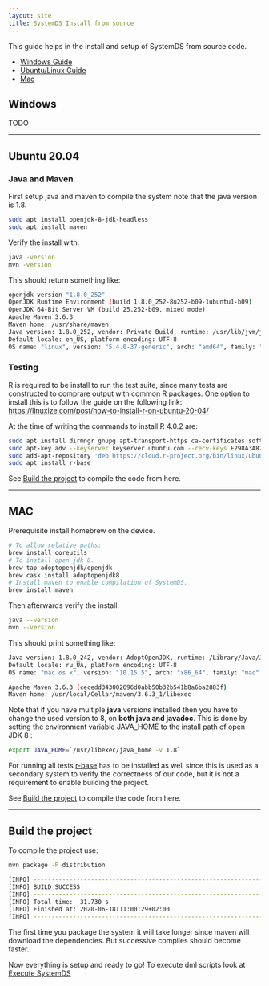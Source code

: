 ```yaml
---
layout: site
title: SystemDS Install from source
---
```

<!--
{% comment %}
Licensed to the Apache Software Foundation (ASF) under one or more
contributor license agreements.  See the NOTICE file distributed with
this work for additional information regarding copyright ownership.
The ASF licenses this file to you under the Apache License, Version 2.0
(the "License"); you may not use this file except in compliance with
the License.  You may obtain a copy of the License at

http://www.apache.org/licenses/LICENSE-2.0

Unless required by applicable law or agreed to in writing, software
distributed under the License is distributed on an "AS IS" BASIS,
WITHOUT WARRANTIES OR CONDITIONS OF ANY KIND, either express or implied.
See the License for the specific language governing permissions and
limitations under the License.
{% endcomment %}
-->

This guide helps in the install and setup of SystemDS from source code.

- [Windows Guide](#Windows)
- [Ubuntu/Linux Guide](#Ubuntu%2020.04)
- [Mac](#Mac)

## Windows

TODO

---

## Ubuntu 20.04

### Java and Maven

First setup java and maven to compile the system note that the java version is 1.8.

```bash
sudo apt install openjdk-8-jdk-headless
sudo apt install maven
```

Verify the install with:

```bash
java -version
mvn -version
```

This should return something like:

```bash
openjdk version "1.8.0_252"
OpenJDK Runtime Environment (build 1.8.0_252-8u252-b09-1ubuntu1-b09)
OpenJDK 64-Bit Server VM (build 25.252-b09, mixed mode)
Apache Maven 3.6.3
Maven home: /usr/share/maven
Java version: 1.8.0_252, vendor: Private Build, runtime: /usr/lib/jvm/java-8-openjdk-amd64/jre
Default locale: en_US, platform encoding: UTF-8
OS name: "linux", version: "5.4.0-37-generic", arch: "amd64", family: "unix"
```

### Testing

R is required to be install to run the test suite, since many tests are constructed to comprare output with common R packages.
One option to install this is to follow the guide on the following link: <https://linuxize.com/post/how-to-install-r-on-ubuntu-20-04/>

At the time of writing the commands to install R 4.0.2 are:

```bash
sudo apt install dirmngr gnupg apt-transport-https ca-certificates software-properties-common
sudo apt-key adv --keyserver keyserver.ubuntu.com --recv-keys E298A3A825C0D65DFD57CBB651716619E084DAB9
sudo add-apt-repository 'deb https://cloud.r-project.org/bin/linux/ubuntu focal-cran40/'
sudo apt install r-base
```

See [Build the project](#Build%20the%20project) to compile the code from here.

---

## MAC

Prerequisite install homebrew on the device.

```bash
# To allow relative paths:
brew install coreutils
# To install open jdk 8.
brew tap adoptopenjdk/openjdk
brew cask install adoptopenjdk8
# Install maven to enable compilation of SystemDS.
brew install maven
```

Then afterwards verify the install:

```bash
java --version
mvn --version
```

This should print something like:

```bash
Java version: 1.8.0_242, vendor: AdoptOpenJDK, runtime: /Library/Java/JavaVirtualMachines/adoptopenjdk-8.jdk/Contents/Home/jre
Default locale: ru_UA, platform encoding: UTF-8
OS name: "mac os x", version: "10.15.5", arch: "x86_64", family: "mac"

Apache Maven 3.6.3 (cecedd343002696d0abb50b32b541b8a6ba2883f)
Maven home: /usr/local/Cellar/maven/3.6.3_1/libexec
```

Note that if you have multiple __java__ versions installed then you have to change the used version to 8, on __both java and javadoc__. This is done by setting the environment variable JAVA_HOME to the install path of open JDK 8 :

``` bash
export JAVA_HOME=`/usr/libexec/java_home -v 1.8`
```

For running all tests [r-base](https://cran.r-project.org/bin/macosx/) has to be installed as well since this is used as a secondary system to verify the correctness of our code, but it is not a requirement to enable building the project.

See [Build the project](#Build%20the%20project) to compile the code from here.

---

## Build the project

To compile the project use:

```bash
mvn package -P distribution
```

```bash
[INFO] ------------------------------------------------------------------------
[INFO] BUILD SUCCESS
[INFO] ------------------------------------------------------------------------
[INFO] Total time:  31.730 s
[INFO] Finished at: 2020-06-18T11:00:29+02:00
[INFO] ------------------------------------------------------------------------
```

The first time you package the system it will take longer since maven will download the dependencies.
But successive compiles should become faster.

Now everything is setup and ready to go!
To execute dml scripts look at [Execute SystemDS](run)
